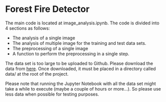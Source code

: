 # Forest Fire Detector

The main code is located at image_analysis.ipynb. The code is divided into 4 sections as follows:
* The analysis of a single image
* The analysis of multiple image for the training and test data sets.
* The preprocessing of a single image
* A function to perform the preprocessing in a single step.

The data set is too large to be uploaded to Github. Please download the data from [here](https://essexuniversity-my.sharepoint.com/:f:/g/personal/hr17576_essex_ac_uk/EplQh6rwA8pJhHP0jKfg6-kBVHyb1BE9TCAj4MVR0tyOEA).
Once downloaded, it must be placed in a directory called data/ at the root of the project.

Please note that running the Jupyter Notebook with all the data set might take a while to execute (maybe a couple of hours or more...). So please use less data when possible for testing purposes.
